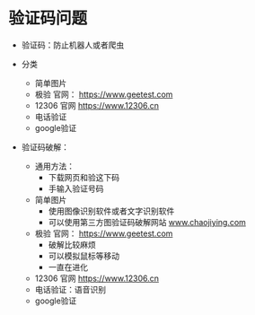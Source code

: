 # 验证码问题

- 验证码：防止机器人或者爬虫
- 分类
  - 简单图片
  - 极验 官网： https://www.geetest.com
  - 12306  官网 https://www.12306.cn
  - 电话验证
  - google验证

- 验证码破解：
  - 通用方法：
    - 下载网页和验这下码
    - 手输入验证号码
  - 简单图片
    - 使用图像识别软件或者文字识别软件
    - 可以使用第三方图验证码破解网站  www.chaojiying.com
  - 极验 官网： https://www.geetest.com
    - 破解比较麻烦
    - 可以模拟鼠标等移动
    - 一直在进化
  - 12306  官网 https://www.12306.cn
  - 电话验证：语音识别
  - google验证